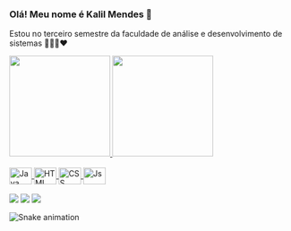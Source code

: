 
### Olá! Meu nome é Kalil Mendes 👋

Estou no terceiro semestre da faculdade de análise e desenvolvimento de sistemas 👨🏿‍💻❤

<div>
   <a href="https://github.com/lilmendes">
   <img height="180em" src="https://github-readme-stats.vercel.app/api?username=lilmendes&show_icons=true&theme=tokyonight&include_all_commits=true&count_private=true"/>
   <img height="180em" src="https://github-readme-stats.vercel.app/api/top-langs/?username=lilmendes&layout=compact&langs_count=6&theme=tokyonight"/>

</div>
<div style="display: inline_block"><br>
 <img src="https://cdn.jsdelivr.net/gh/devicons/devicon/icons/java/java-original-wordmark.svg" align="center" alt="Java" height="30" width="40">
 <img align="center" alt="HTML" height="30" width="40" src="https://cdn.jsdelivr.net/gh/devicons/devicon/icons/html5/html5-plain-wordmark.svg">
 <img align="center" alt="CSS" height="30" width="40" src="https://cdn.jsdelivr.net/gh/devicons/devicon/icons/css3/css3-plain-wordmark.svg">
 <img align="center" alt="Js" height="30" width="40" src="https://cdn.jsdelivr.net/gh/devicons/devicon/icons/javascript/javascript-plain.svg">
</div>
 
 <br>
 
  
<div> 
 <a href="" target="_blank"><img src="https://img.shields.io/badge/-Instagram-%23E4405F?style=for-the-badge&logo=instagram&logoColor=white" target="_blank"></a>
 <a href = "mailto:kalilreta71@gmail.com"><img src="https://img.shields.io/badge/-Gmail-%23333?style=for-the-badge&logo=gmail&logoColor=white" target="_blank"></a>
 <a href="https://www.linkedin.com/in/kalil-mendes-3a7a87231"_blank"><img src="https://img.shields.io/badge/-LinkedIn-%230077B5?style=for-the-badge&logo=linkedin&logoColor=white" target="_blank"></a> 
 
  ![Snake animation](https://github.com/lilmendes/lilmendes/blob/output/github-contribution-grid-snake.svg)

</div>
